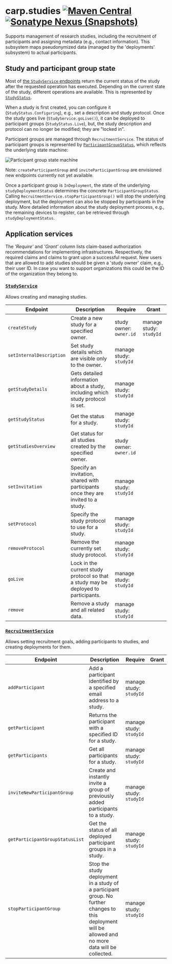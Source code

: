 # carp.studies [![Maven Central](https://maven-badges.herokuapp.com/maven-central/dk.cachet.carp.studies/carp.studies.core/badge.svg?color=orange)](https://mvnrepository.com/artifact/dk.cachet.carp.studies) [![Sonatype Nexus (Snapshots)](https://img.shields.io/nexus/s/dk.cachet.carp.studies/carp.studies.core?server=https%3A%2F%2Foss.sonatype.org)](https://oss.sonatype.org/content/repositories/snapshots/dk/cachet/carp/studies/) 

Supports management of research studies, including the recruitment of participants and assigning metadata (e.g., contact information).
This subsystem maps pseudonymized data (managed by the 'deployments' subsystem) to actual participants.

## Study and participant group state

Most of [the `StudyService` endpoints](#application-services) return the current status of the study after the requested operation has executed.
Depending on the current state of the study, different operations are available. This is represented by [`StudyStatus`](../carp.studies.core/src/commonMain/kotlin/dk/cachet/carp/studies/application/StudyStatus.kt).

When a study is first created, you can configure it (`StudyStatus.Configuring`), e.g., set a description and study protocol.
Once the study goes live (`StudyService.goLive()`), it can be deployed to participant groups (`StudyStatus.Live`),
but, the study description and protocol can no longer be modified; they are "locked in".

Participant groups are managed through `RecruitmentService`. The status of participant groups is represented by [`ParticipantGroupStatus`](../carp.studies.core/src/commonMain/kotlin/dk/cachet/carp/studies/application/users/ParticipantGroupStatus.kt),
which reflects the underlying state machine:

![Participant group state machine](https://i.imgur.com/VIv3HKk.png)

Note: `createParticipantGroup` and `inviteParticipantGroup` are envisioned new endpoints currently not yet available.

Once a participant group is `InDeployment`, the state of the underlying `studyDeploymentStatus` determines the concrete `ParticipantGroupStatus`.
Calling `RecruitmentService.stopParticipantGroup()` will stop the underlying deployment, but the deployment can also be stopped by participants in the study.
More detailed information about the study deployment process, e.g., the remaining devices to register, can be retrieved through `studyDeploymentStatus`.

## Application services

The _'Require'_ and _'Grant'_ column lists claim-based authorization recommendations for implementing infrastructures.
Respectively, the required claims and claims to grant upon a successful request.
New users that are allowed to add studies should be given a 'study owner' claim, e.g., their user ID.
In case you want to support organizations this could be the ID of the organization they belong to.

### [`StudyService`](../carp.studies.core/src/commonMain/kotlin/dk/cachet/carp/studies/application/StudyService.kt)
Allows creating and managing studies.

| Endpoint | Description | Require | Grant |
| --- | --- | --- | --- |
| `createStudy` | Create a new study for a specified owner. | study owner: `owner.id` | manage study: `studyId` |
| `setInternalDescription` | Set study details which are visible only to the owner. | manage study: `studyId` | |
| `getStudyDetails` | Gets detailed information about a study, including which study protocol is set. | manage study: `studyId` | |
| `getStudyStatus` | Get the status for a study. | manage study: `studyId` | |
| `getStudiesOverview` | Get status for all studies created by the specified owner. | study owner: `owner.id` | |
| `setInvitation` | Specify an invitation, shared with participants once they are invited to a study. | manage study: `studyId` | |
| `setProtocol` | Specify the study protocol to use for a study. | manage study: `studyId` | |
| `removeProtocol` | Remove the currently set study protocol. | manage study: `studyId` | |
| `goLive` | Lock in the current study protocol so that a study may be deployed to participants. | manage study: `studyId` | |
| `remove` | Remove a study and all related data. | manage study: `studyId` | |

### [`RecruitmentService`](../carp.studies.core/src/commonMain/kotlin/dk/cachet/carp/studies/application/RecruitmentService.kt)

Allows setting recruitment goals, adding participants to studies, and creating deployments for them.

| Endpoint | Description | Require | Grant |
| --- | --- | --- | --- |
| `addParticipant` | Add a participant identified by a specified email address to a study. | manage study: `studyId` | |
| `getParticipant` | Returns the participant with a specified ID for a study. | manage study: `studyId` | |
| `getParticipants` | Get all participants for a study. | manage study: `studyId` | |
| `inviteNewParticipantGroup` | Create and instantly invite a group of previously added participants to a study. | manage study: `studyId` | |
| `getParticipantGroupStatusList` | Get the status of all deployed participant groups in a study. | manage study: `studyId` | |
| `stopParticipantGroup` | Stop the study deployment in a study of a participant group. No further changes to this deployment will be allowed and no more data will be collected. | manage study: `studyId` | |